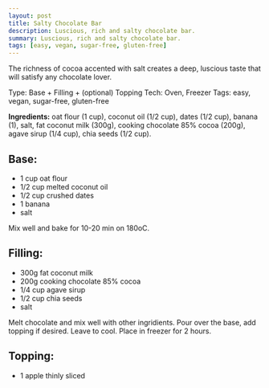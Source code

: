 ```yaml
---
layout: post
title: Salty Chocolate Bar
description: Luscious, rich and salty chocolate bar.
summary: Luscious, rich and salty chocolate bar.
tags: [easy, vegan, sugar-free, gluten-free]
---
```

The richness of cocoa accented with salt creates a deep, luscious taste that will satisfy any chocolate lover.

Type: Base + Filling + (optional) Topping
Tech: Oven, Freezer
Tags: easy, vegan, sugar-free, gluten-free

**Ingredients:** oat flour (1 cup), coconut oil (1/2 cup), dates (1/2 cup), banana (1), salt, fat coconut milk (300g), cooking chocolate 85% cocoa (200g), agave sirup (1/4 cup), chia seeds (1/2 cup).


## Base:
- 1 cup oat flour
- 1/2 cup melted coconut oil
- 1/2 cup crushed dates
- 1 banana
- salt

Mix well and bake for 10-20 min on 180oC.

## Filling:
- 300g fat coconut milk
- 200g cooking chocolate 85% cocoa
- 1/4 cup agave sirup
- 1/2 cup chia seeds
- salt

Melt chocolate and mix well with other ingridients. Pour over the base, add topping if desired. Leave to cool.  Place in freezer for 2 hours.

## Topping:
- 1 apple thinly sliced


